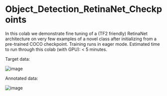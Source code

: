 # Object_Detection_RetinaNet_Checkpoints
In this colab we demonstrate fine tuning of a (TF2 friendly) RetinaNet architecture on very few examples of a novel class after initializing from a pre-trained COCO checkpoint. Training runs in eager mode.  Estimated time to run through this colab (with GPU): &lt; 5 minutes.

Target data:

![image](https://user-images.githubusercontent.com/64538407/113986010-0f357f00-984d-11eb-8bd6-aa985f59dba6.png)

Annotated data:


![image](https://user-images.githubusercontent.com/64538407/113986162-38560f80-984d-11eb-8d0b-e57346f39439.png)



















